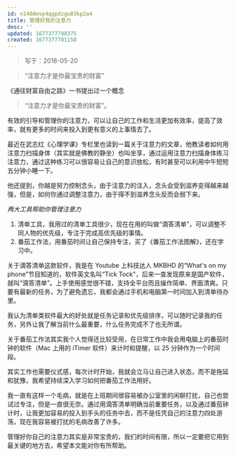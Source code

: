 ```yaml
---
id: n140devp4qgpdzgu03kp2a4
title: 管理好我的注意力
desc: ''
updated: 1677377798375
created: 1677377781158
---
```


> 写于：2018-05-20

> “注意力才是你最宝贵的财富”

《通往财富自由之路》一书提出过一个概念

> “注意力才是你最宝贵的财富”。

有效的引导和管理你的注意力，可以让自己的工作和生活更加有效率，提高了效率，就有更多的时间来投入到更有意义的上事情去了。

最近在武志红《心理学课》专栏里也读到一篇关于注意力的文章，他教读者如何用注意力扫描身体（其实就是佛教的静坐）也叫坐享，通过运用注意力扫描身体练习注意力，通过这种练习可以很容易让自己的意识放松，有时甚至可以利用中午短短五分钟小睡一下。

他还提到，你越是努力控制念头，由于注意力的注入，念头会受到滋养变得越来越强，但是，如何你通过调整注意力，由于得不到滋养念头反而会弱下来。

_两大工具帮助你管理注意力_

1. 清单工具，我用过的清单工具很少，现在在用的叫做“滴答清单”，可以调整不同人物的优先级，专注于完成高优先级的事情。
2. 番茄工作法，用番茄时间让自己保持专注，买了《番茄工作法图解》，还在学习中。

关于滴答清单这款软件，我是在 Youtube 上科技达人 MKBHD 的“What's on my phone”节目知道的，软件英文名叫“Tick Tock"，后来一查发现原来是国产软件，就叫“滴答清单”。上手使用感觉很不错，支持全平台而且操作简单、界面清爽。只要有最新的任务，为了避免遗忘，我都会通过手机和电脑第一时间加入到清单待办里。

我认为清单类软件最大的好处就是任务记录和优先级排序，可以随时记录我的任务，另外让我了解当前什么最重要，什么任务完成不了也无所谓。

关于番茄工作法其实我个人觉得还比较受用，在日常工作中我会用电脑上的番茄时钟的软件（Mac 上用的 iTimer 软件）来计时和提醒，以 25 分钟作为一个时间段。

其实工作也需要仪式感，每次计时开始，我就会立马让自己进入状态，而不是拖延和犹豫，我希望持续深入学习如何把番茄工作法用好。

我一直有这样一个毛病，就是在上班期间很容易被办公室里的闲聊打扰，自己也尝试过专注，但是一直很无奈。通过用滴答清单明确当前重要任务，以及通过番茄钟计时，让我更加容易的投入到手头的任务中去，而不是任凭自己的注意力四处游荡，现在我容易被打扰的毛病改善了许多。

管理好你自己的注意力其实是非常宝贵的，我们的时间有限，所以一定要把它用到最关键的地方去，希望本文能对你有所帮助。
